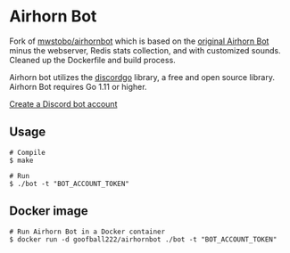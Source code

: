 # Airhorn Bot
Fork of [mwstobo/airhornbot](https://github.com/mwstobo/airhornbot) which is based on the [original Airhorn Bot](https://github.com/hammerandchisel/airhornbot) minus the webserver, Redis stats collection, and with customized sounds. Cleaned up the Dockerfile and build process.

Airhorn bot utilizes the [discordgo](https://github.com/bwmarrin/discordgo) library, a free and open source library. Airhorn Bot requires Go 1.11 or higher.

[Create a Discord bot account](https://discordpy.readthedocs.io/en/rewrite/discord.html)

## Usage
```shell
# Compile
$ make

# Run
$ ./bot -t "BOT_ACCOUNT_TOKEN"
```

## Docker image

```shell
# Run Airhorn Bot in a Docker container
$ docker run -d goofball222/airhornbot ./bot -t "BOT_ACCOUNT_TOKEN"
```
